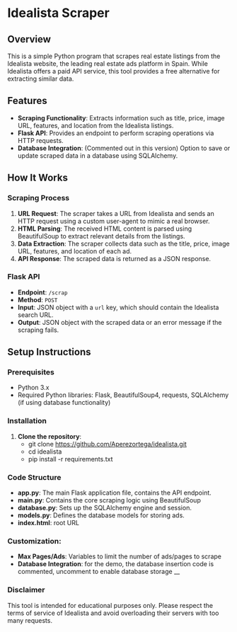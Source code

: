 # Idealista Scraper

## Overview

This is a simple Python program that scrapes real estate listings from the Idealista website, the leading real estate ads platform in Spain. While Idealista offers a paid API service, this tool provides a free alternative for extracting similar data.

## Features

- **Scraping Functionality**: Extracts information such as title, price, image URL, features, and location from the Idealista listings.
- **Flask API**: Provides an endpoint to perform scraping operations via HTTP requests.
- **Database Integration**: (Commented out in this version) Option to save or update scraped data in a database using SQLAlchemy.

## How It Works

### Scraping Process

1. **URL Request**: The scraper takes a URL from Idealista and sends an HTTP request using a custom user-agent to mimic a real browser.
2. **HTML Parsing**: The received HTML content is parsed using BeautifulSoup to extract relevant details from the listings.
3. **Data Extraction**: The scraper collects data such as the title, price, image URL, features, and location of each ad.
4. **API Response**: The scraped data is returned as a JSON response.

### Flask API

- **Endpoint**: `/scrap`
- **Method**: `POST`
- **Input**: JSON object with a `url` key, which should contain the Idealista search URL.
- **Output**: JSON object with the scraped data or an error message if the scraping fails.

## Setup Instructions

### Prerequisites

- Python 3.x
- Required Python libraries: Flask, BeautifulSoup4, requests, SQLAlchemy (if using database functionality)

### Installation

1. **Clone the repository**:
   - git clone https://github.com/Aperezortega/idealista.git
   - cd idealista
   - pip install -r requirements.txt

### Code Structure

- **app.py**: The main Flask application file, contains the API endpoint.
- **main.py**: Contains the core scraping logic using BeautifulSoup
- **database.py**: Sets up the SQLAlchemy engine and session.
- **models.py**: Defines the database models for storing ads.
- **index.html**: root URL

### Customization:

- **Max Pages/Ads**: Variables to limit the number of ads/pages to scrape
- **Database Integration**: for the demo,  the database insertion code is commented, uncomment to enable database storage
__
### Disclaimer 
This tool is intended for educational purposes only. Please respect the terms of service of Idealista and avoid overloading their servers with too many requests.

